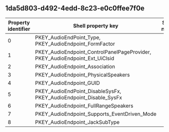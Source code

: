 ## 1da5d803-d492-4edd-8c23-e0c0ffee7f0e

Property identifier | Shell property key | Shell name | Alias
--- | --- | --- | ---
0 | PKEY_AudioEndPoint_Type, PKEY_AudioEndpoint_FormFactor |  | 
1 | PKEY_AudioEndpoint_ControlPanelPageProvider, PKEY_AudioEndpoint_Ext_UiClsid |  | 
2 | PKEY_AudioEndpoint_Association |  | 
3 | PKEY_AudioEndpoint_PhysicalSpeakers |  | 
4 | PKEY_AudioEndpoint_GUID |  | 
5 | PKEY_AudioEndPoint_DisableSysFx, PKEY_AudioEndpoint_Disable_SysFx |  | 
6 | PKEY_AudioEndpoint_FullRangeSpeakers |  | 
7 | PKEY_AudioEndpoint_Supports_EventDriven_Mode |  | 
8 | PKEY_AudioEndpoint_JackSubType |  | 

